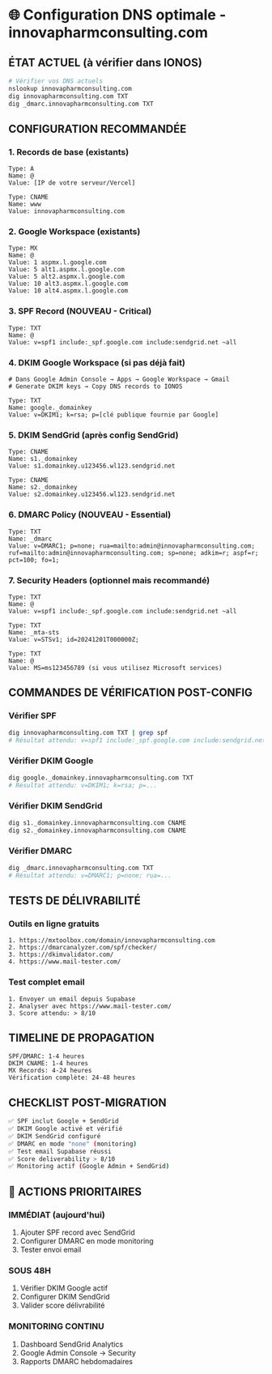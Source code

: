 # 🌐 Configuration DNS optimale - innovapharmconsulting.com

## ÉTAT ACTUEL (à vérifier dans IONOS)

```bash
# Vérifier vos DNS actuels
nslookup innovapharmconsulting.com
dig innovapharmconsulting.com TXT
dig _dmarc.innovapharmconsulting.com TXT
```

## CONFIGURATION RECOMMANDÉE

### 1. Records de base (existants)
```
Type: A
Name: @
Value: [IP de votre serveur/Vercel]

Type: CNAME
Name: www
Value: innovapharmconsulting.com
```

### 2. Google Workspace (existants)
```
Type: MX
Name: @
Value: 1 aspmx.l.google.com
Value: 5 alt1.aspmx.l.google.com
Value: 5 alt2.aspmx.l.google.com
Value: 10 alt3.aspmx.l.google.com
Value: 10 alt4.aspmx.l.google.com
```

### 3. SPF Record (NOUVEAU - Critical)
```
Type: TXT
Name: @
Value: v=spf1 include:_spf.google.com include:sendgrid.net ~all
```

### 4. DKIM Google Workspace (si pas déjà fait)
```
# Dans Google Admin Console → Apps → Google Workspace → Gmail
# Generate DKIM keys → Copy DNS records to IONOS

Type: TXT
Name: google._domainkey
Value: v=DKIM1; k=rsa; p=[clé publique fournie par Google]
```

### 5. DKIM SendGrid (après config SendGrid)
```
Type: CNAME
Name: s1._domainkey
Value: s1.domainkey.u123456.wl123.sendgrid.net

Type: CNAME
Name: s2._domainkey
Value: s2.domainkey.u123456.wl123.sendgrid.net
```

### 6. DMARC Policy (NOUVEAU - Essential)
```
Type: TXT
Name: _dmarc
Value: v=DMARC1; p=none; rua=mailto:admin@innovapharmconsulting.com; ruf=mailto:admin@innovapharmconsulting.com; sp=none; adkim=r; aspf=r; pct=100; fo=1;
```

### 7. Security Headers (optionnel mais recommandé)
```
Type: TXT
Name: @
Value: v=spf1 include:_spf.google.com include:sendgrid.net ~all

Type: TXT
Name: _mta-sts
Value: v=STSv1; id=20241201T000000Z;

Type: TXT
Name: @
Value: MS=ms123456789 (si vous utilisez Microsoft services)
```

## COMMANDES DE VÉRIFICATION POST-CONFIG

### Vérifier SPF
```bash
dig innovapharmconsulting.com TXT | grep spf
# Résultat attendu: v=spf1 include:_spf.google.com include:sendgrid.net ~all
```

### Vérifier DKIM Google
```bash
dig google._domainkey.innovapharmconsulting.com TXT
# Résultat attendu: v=DKIM1; k=rsa; p=...
```

### Vérifier DKIM SendGrid
```bash
dig s1._domainkey.innovapharmconsulting.com CNAME
dig s2._domainkey.innovapharmconsulting.com CNAME
```

### Vérifier DMARC
```bash
dig _dmarc.innovapharmconsulting.com TXT
# Résultat attendu: v=DMARC1; p=none; rua=...
```

## TESTS DE DÉLIVRABILITÉ

### Outils en ligne gratuits
```
1. https://mxtoolbox.com/domain/innovapharmconsulting.com
2. https://dmarcanalyzer.com/spf/checker/
3. https://dkimvalidator.com/
4. https://www.mail-tester.com/
```

### Test complet email
```
1. Envoyer un email depuis Supabase
2. Analyser avec https://www.mail-tester.com/
3. Score attendu: > 8/10
```

## TIMELINE DE PROPAGATION

```
SPF/DMARC: 1-4 heures
DKIM CNAME: 1-4 heures
MX Records: 4-24 heures
Vérification complète: 24-48 heures
```

## CHECKLIST POST-MIGRATION

```bash
✅ SPF inclut Google + SendGrid
✅ DKIM Google activé et vérifié
✅ DKIM SendGrid configuré
✅ DMARC en mode "none" (monitoring)
✅ Test email Supabase réussi
✅ Score deliverability > 8/10
✅ Monitoring actif (Google Admin + SendGrid)
```

## 🚨 ACTIONS PRIORITAIRES

### IMMÉDIAT (aujourd'hui)
1. Ajouter SPF record avec SendGrid
2. Configurer DMARC en mode monitoring
3. Tester envoi email

### SOUS 48H
1. Vérifier DKIM Google actif
2. Configurer DKIM SendGrid
3. Valider score délivrabilité

### MONITORING CONTINU
1. Dashboard SendGrid Analytics
2. Google Admin Console → Security
3. Rapports DMARC hebdomadaires